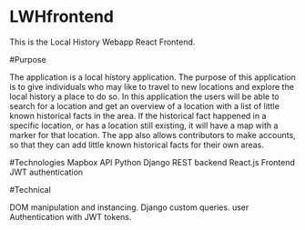 # LWHfrontend
This is the Local History Webapp React Frontend. 

#Purpose

The application is a local history application. The purpose of this 
application is to give individuals who may like to travel to new locations 
and explore the local history a place to do so. In this application the users 
will be able to search for a location and get an overview of a location with 
a list of little known historical facts in the area. If the historical fact 
happened in a specific location, or has a location still existing, it will have 
a map with a marker for that location. The app also allows contributors to make 
accounts, so that they can add little known historical facts for their own areas.


#Technologies
Mapbox API
Python Django REST backend
React.js Frontend
JWT authentication


#Technical

DOM manipulation and instancing. 
Django custom queries.
user Authentication with JWT tokens.
